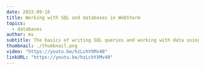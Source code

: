 ```yaml
---
date: 2022-09-16
title: Working with SQL and databases in WebStorm
topics:
  - databases
author: ms
subtitle: The basics of writing SQL queries and working with data using the Database Tools and SQL plugin for WebStorm.
thumbnail: ./thumbnail.png
video: "https://youtu.be/hzLchYXMv40"
linkURL: "https://youtu.be/hzLchYXMv40"
---
```

